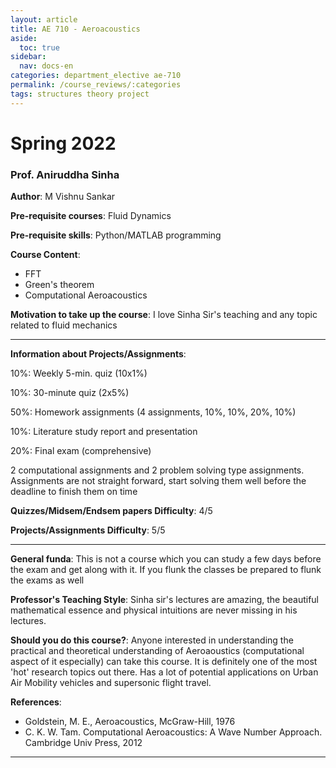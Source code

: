 ```yaml
---
layout: article
title: AE 710 - Aeroacoustics
aside:
  toc: true
sidebar:
  nav: docs-en
categories: department_elective ae-710
permalink: /course_reviews/:categories
tags: structures theory project
---
```


# Spring 2022
### Prof. Aniruddha Sinha
**Author**: M Vishnu Sankar

**Pre-requisite courses**: Fluid Dynamics

**Pre-requisite skills**: Python/MATLAB programming

**Course Content**:

- FFT
- Green's theorem
- Computational Aeroacoustics

**Motivation to take up the course**: I love Sinha Sir's teaching and any topic related to fluid mechanics

---

**Information about Projects/Assignments**:

10%: Weekly 5-min. quiz (10x1%)

10%: 30-minute quiz (2x5%)

50%: Homework assignments (4 assignments, 10%, 10%, 20%, 10%)

10%: Literature study report and presentation

20%: Final exam (comprehensive)

2 computational assignments and 2 problem solving type assignments. Assignments are not straight forward, start solving them well before the deadline to finish them on time


**Quizzes/Midsem/Endsem papers Difficulty**: 4/5

**Projects/Assignments Difficulty**: 5/5

---

**General funda**: This is not a course which you can study a few days before the exam and get along with it. If you flunk the classes be prepared to flunk the exams as well


**Professor's Teaching Style**: Sinha sir's lectures are amazing, the beautiful mathematical essence and physical intuitions are never missing in his lectures. 

**Should you do this course?**: Anyone interested in understanding the practical and theoretical understanding of Aeroaoustics (computational aspect of it especially) can take this course. It is definitely one of the most 'hot' research topics out there. Has a lot of potential applications on Urban Air Mobility vehicles and supersonic flight travel.

**References**: 
 
- Goldstein, M. E., Aeroacoustics, McGraw-Hill, 1976
- C. K. W. Tam. Computational Aeroacoustics: A Wave Number Approach. Cambridge Univ
Press, 2012

---
